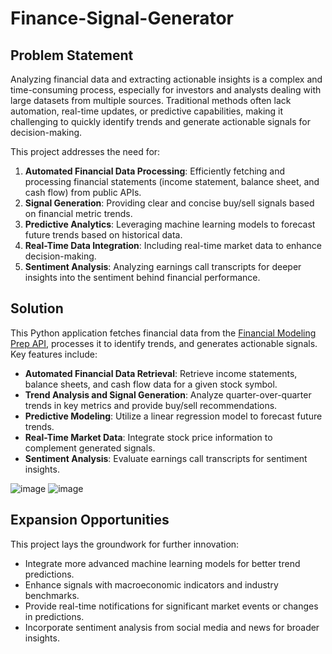 # Finance-Signal-Generator
## Problem Statement

Analyzing financial data and extracting actionable insights is a complex and time-consuming process, especially for investors and analysts dealing with large datasets from multiple sources. Traditional methods often lack automation, real-time updates, or predictive capabilities, making it challenging to quickly identify trends and generate actionable signals for decision-making.

This project addresses the need for:

1. **Automated Financial Data Processing**: Efficiently fetching and processing financial statements (income statement, balance sheet, and cash flow) from public APIs.
2. **Signal Generation**: Providing clear and concise buy/sell signals based on financial metric trends.
3. **Predictive Analytics**: Leveraging machine learning models to forecast future trends based on historical data.
4. **Real-Time Data Integration**: Including real-time market data to enhance decision-making.
5. **Sentiment Analysis**: Analyzing earnings call transcripts for deeper insights into the sentiment behind financial performance.

## Solution

This Python application fetches financial data from the [Financial Modeling Prep API](https://financialmodelingprep.com), processes it to identify trends, and generates actionable signals. Key features include:

- **Automated Financial Data Retrieval**: Retrieve income statements, balance sheets, and cash flow data for a given stock symbol.
- **Trend Analysis and Signal Generation**: Analyze quarter-over-quarter trends in key metrics and provide buy/sell recommendations.
- **Predictive Modeling**: Utilize a linear regression model to forecast future trends.
- **Real-Time Market Data**: Integrate stock price information to complement generated signals.
- **Sentiment Analysis**: Evaluate earnings call transcripts for sentiment insights.


![image](https://github.com/user-attachments/assets/780244a7-0c94-4f41-930b-89be6c7fe808)
![image](https://github.com/user-attachments/assets/820630b4-319c-4e38-bccd-14a4a74cd1ee)


## Expansion Opportunities

This project lays the groundwork for further innovation:
- Integrate more advanced machine learning models for better trend predictions.
- Enhance signals with macroeconomic indicators and industry benchmarks.
- Provide real-time notifications for significant market events or changes in predictions.
- Incorporate sentiment analysis from social media and news for broader insights.


